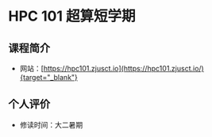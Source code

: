 # HPC 101 超算短学期

## 课程简介

- 网站：[https://hpc101.zjusct.io](https://hpc101.zjusct.io/){target="_blank"}

## 个人评价

- 修读时间：大二暑期